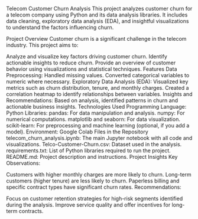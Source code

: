 Telecom Customer Churn Analysis
This project analyzes customer churn for a telecom company using Python and its data analysis libraries. It includes data cleaning, exploratory data analysis (EDA), and insightful visualizations to understand the factors influencing churn.

Project Overview
Customer churn is a significant challenge in the telecom industry. This project aims to:

Analyze and visualize key factors driving customer churn.
Identify actionable insights to reduce churn.
Provide an overview of customer behavior using visualizations and statistical techniques.
Features
Data Preprocessing:
Handled missing values.
Converted categorical variables to numeric where necessary.
Exploratory Data Analysis (EDA):
Visualized key metrics such as churn distribution, tenure, and monthly charges.
Created a correlation heatmap to identify relationships between variables.
Insights and Recommendations:
Based on analysis, identified patterns in churn and actionable business insights.
Technologies Used
Programming Language: Python
Libraries:
pandas: For data manipulation and analysis.
numpy: For numerical computations.
matplotlib and seaborn: For data visualization.
scikit-learn: For preprocessing and machine learning (optional, if you add a model).
Environment: Google Colab
Files in the Repository
telecom_churn_analysis.ipynb: The main Jupyter notebook with all code and visualizations.
Telco-Customer-Churn.csv: Dataset used in the analysis.
requirements.txt: List of Python libraries required to run the project.
README.md: Project description and instructions.
Project Insights
Key Observations:

Customers with higher monthly charges are more likely to churn.
Long-term customers (higher tenure) are less likely to churn.
Paperless billing and specific contract types have significant churn rates.
Recommendations:

Focus on customer retention strategies for high-risk segments identified during the analysis.
Improve service quality and offer incentives for long-term contracts.
